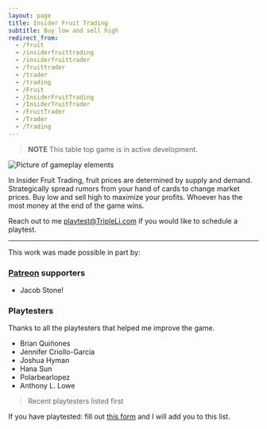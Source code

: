```yaml
---
layout: page
title: Insider Fruit Trading
subtitle: Buy low and sell high
redirect_from:
  - /fruit
  - /insiderfruittrading
  - /insiderfruittrader
  - /fruittrader
  - /trader
  - /trading
  - /Fruit
  - /InsiderFruitTrading
  - /InsiderTruitTrader
  - /FruitTrader
  - /Trader
  - /Trading
---
```


> **NOTE** 
> This table top game is in active development. 

![Picture of gameplay elements](/assets/img/Insider-Fruit-Trading_Game-pieces2.JPG)

In Insider Fruit Trading, fruit prices are determined by supply and demand. Strategically spread rumors from your hand of cards to change market prices. Buy low and sell high to maximize your profits. Whoever has the most money at the end of the game wins.

Reach out to me <playtest@TripleLi.com> if you would like to schedule a playtest.
___
This work was made possible in part by:
### [Patreon](https://patreon.com/TripleLi) supporters

* Jacob Stone!

### Playtesters

Thanks to all the playtesters that helped me improve the game.

* Brian Quiñones
* Jennifer Criollo-Garcia 
* Joshua Hyman
* Hana Sun
* Polarbearlopez 
* Anthony L. Lowe

> Recent playtesters listed first

If you have playtested: fill out [this form](https://forms.gle/fdDuG1Amtx1wXTn28) and I will add you to this list.
